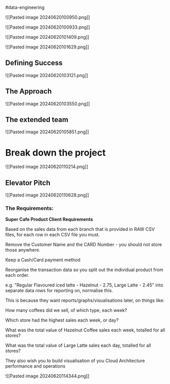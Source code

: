 #data-engineering 

![[Pasted image 20240620100950.png]]

![[Pasted image 20240620100933.png]]

![[Pasted image 20240620101409.png]]

![[Pasted image 20240620101629.png]]

## Defining Success

![[Pasted image 20240620103121.png]]

## The Approach
![[Pasted image 20240620103550.png]]

## The extended team
![[Pasted image 20240620105851.png]]

# Break down the project
![[Pasted image 20240620110214.png]]
## Elevator Pitch

![[Pasted image 20240620110628.png]]
### The Requirements:
**Super Cafe Product Client Requirements**

Based on the sales data from each branch that is provided in RAW CSV files, for each row in each CSV file you must.

Remove the Customer Name and the CARD Number - you should not store those anywhere.

Keep a Cash/Card payment method

Reorganise the transaction data so you split out the individual product from each order.

e.g. "Regular Flavoured iced latte - Hazelnut - 2.75, Large Latte - 2.45" into separate data rows for reporting on, normalise this.

This is because they want reports/graphs/visualisations later, on things like:

How many coffees did we sell, of which type, each week?

Which store had the highest sales each week, or day?

What was the total value of Hazelnut Coffee sales each week, totalled for all stores?

What was the total value of Large Latte sales each day, totalled for all stores?

They also wish you to build visualisation of you Cloud Architecture performance and operations

![[Pasted image 20240620114344.png]]